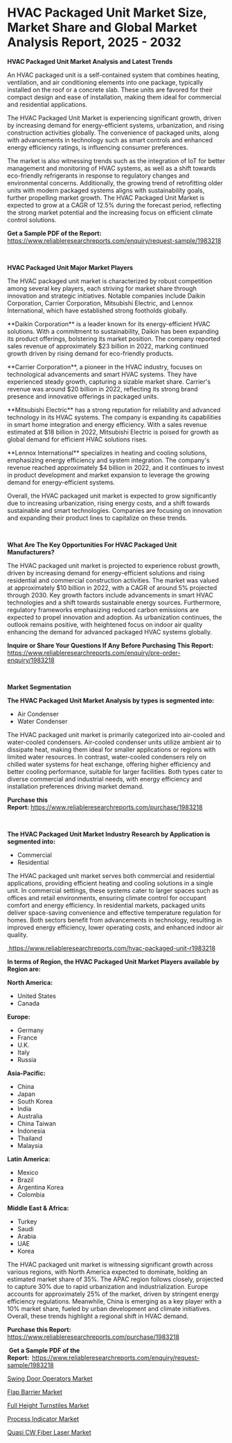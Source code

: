 <p><h1>HVAC Packaged Unit Market Size, Market Share and Global Market Analysis Report, 2025 - 2032</h1></p><p><strong>HVAC Packaged Unit Market Analysis and Latest Trends</strong></p>
<p><p>An HVAC packaged unit is a self-contained system that combines heating, ventilation, and air conditioning elements into one package, typically installed on the roof or a concrete slab. These units are favored for their compact design and ease of installation, making them ideal for commercial and residential applications. </p><p>The HVAC Packaged Unit Market is experiencing significant growth, driven by increasing demand for energy-efficient systems, urbanization, and rising construction activities globally. The convenience of packaged units, along with advancements in technology such as smart controls and enhanced energy efficiency ratings, is influencing consumer preferences. </p><p>The market is also witnessing trends such as the integration of IoT for better management and monitoring of HVAC systems, as well as a shift towards eco-friendly refrigerants in response to regulatory changes and environmental concerns. Additionally, the growing trend of retrofitting older units with modern packaged systems aligns with sustainability goals, further propelling market growth. The HVAC Packaged Unit Market is expected to grow at a CAGR of 12.5% during the forecast period, reflecting the strong market potential and the increasing focus on efficient climate control solutions.</p></p>
<p><strong>Get a Sample PDF of the Report:&nbsp;</strong> <a href="https://www.reliableresearchreports.com/enquiry/request-sample/1983218?utm_campaign=8&utm_medium=2&utm_source=Github&utm_content=ia&utm_term=10042025&utm_id=hvac-packaged-unit">https://www.reliableresearchreports.com/enquiry/request-sample/1983218</a></p>
<p>&nbsp;</p>
<p><strong>HVAC Packaged Unit Major Market Players</strong></p>
<p><p>The HVAC packaged unit market is characterized by robust competition among several key players, each striving for market share through innovation and strategic initiatives. Notable companies include Daikin Corporation, Carrier Corporation, Mitsubishi Electric, and Lennox International, which have established strong footholds globally.</p><p>**Daikin Corporation** is a leader known for its energy-efficient HVAC solutions. With a commitment to sustainability, Daikin has been expanding its product offerings, bolstering its market position. The company reported sales revenue of approximately $23 billion in 2022, marking continued growth driven by rising demand for eco-friendly products.</p><p>**Carrier Corporation**, a pioneer in the HVAC industry, focuses on technological advancements and smart HVAC systems. They have experienced steady growth, capturing a sizable market share. Carrier's revenue was around $20 billion in 2022, reflecting its strong brand presence and innovative offerings in packaged units.</p><p>**Mitsubishi Electric** has a strong reputation for reliability and advanced technology in its HVAC systems. The company is expanding its capabilities in smart home integration and energy efficiency. With a sales revenue estimated at $18 billion in 2022, Mitsubishi Electric is poised for growth as global demand for efficient HVAC solutions rises.</p><p>**Lennox International** specializes in heating and cooling solutions, emphasizing energy efficiency and system integration. The company's revenue reached approximately $4 billion in 2022, and it continues to invest in product development and market expansion to leverage the growing demand for energy-efficient systems.</p><p>Overall, the HVAC packaged unit market is expected to grow significantly due to increasing urbanization, rising energy costs, and a shift towards sustainable and smart technologies. Companies are focusing on innovation and expanding their product lines to capitalize on these trends.</p></p>
<p>&nbsp;</p>
<p><strong>What Are The Key Opportunities For HVAC Packaged Unit Manufacturers?</strong></p>
<p><p>The HVAC packaged unit market is projected to experience robust growth, driven by increasing demand for energy-efficient solutions and rising residential and commercial construction activities. The market was valued at approximately $10 billion in 2022, with a CAGR of around 5% projected through 2030. Key growth factors include advancements in smart HVAC technologies and a shift towards sustainable energy sources. Furthermore, regulatory frameworks emphasizing reduced carbon emissions are expected to propel innovation and adoption. As urbanization continues, the outlook remains positive, with heightened focus on indoor air quality enhancing the demand for advanced packaged HVAC systems globally.</p></p>
<p><strong>Inquire or Share Your Questions If Any Before Purchasing This Report:</strong> <a href="https://www.reliableresearchreports.com/enquiry/pre-order-enquiry/1983218?utm_campaign=8&utm_medium=2&utm_source=Github&utm_content=ia&utm_term=10042025&utm_id=hvac-packaged-unit">https://www.reliableresearchreports.com/enquiry/pre-order-enquiry/1983218</a></p>
<p>&nbsp;</p>
<p><strong>Market Segmentation</strong></p>
<p><strong>The HVAC Packaged Unit Market Analysis by types is segmented into:</strong></p>
<p><ul><li>Air Condenser</li><li>Water Condenser</li></ul></p>
<p><p>The HVAC packaged unit market is primarily categorized into air-cooled and water-cooled condensers. Air-cooled condenser units utilize ambient air to dissipate heat, making them ideal for smaller applications or regions with limited water resources. In contrast, water-cooled condensers rely on chilled water systems for heat exchange, offering higher efficiency and better cooling performance, suitable for larger facilities. Both types cater to diverse commercial and industrial needs, with energy efficiency and installation preferences driving market demand.</p></p>
<p><strong>Purchase this Report:&nbsp;</strong><a href="https://www.reliableresearchreports.com/purchase/1983218?utm_campaign=8&utm_medium=2&utm_source=Github&utm_content=ia&utm_term=10042025&utm_id=hvac-packaged-unit">https://www.reliableresearchreports.com/purchase/1983218</a></p>
<p>&nbsp;</p>
<p><strong>The HVAC Packaged Unit Market Industry Research by Application is segmented into:</strong></p>
<p><ul><li>Commercial</li><li>Residential</li></ul></p>
<p><p>The HVAC packaged unit market serves both commercial and residential applications, providing efficient heating and cooling solutions in a single unit. In commercial settings, these systems cater to larger spaces such as offices and retail environments, ensuring climate control for occupant comfort and energy efficiency. In residential markets, packaged units deliver space-saving convenience and effective temperature regulation for homes. Both sectors benefit from advancements in technology, resulting in improved energy efficiency, lower operating costs, and enhanced indoor air quality.</p></p>
<p><a href="https://www.reliableresearchreports.com/hvac-packaged-unit-r1983218?utm_campaign=8&utm_medium=2&utm_source=Github&utm_content=ia&utm_term=10042025&utm_id=hvac-packaged-unit">&nbsp;https://www.reliableresearchreports.com/hvac-packaged-unit-r1983218</a></p>
<p><strong>In terms of Region, the HVAC Packaged Unit Market Players available by Region are:</strong></p>
<p>
    <p> <strong> North America: </strong>
        <ul>
            <li>United States</li>
            <li>Canada</li>
        </ul>
        </p> 
    <p> <strong> Europe: </strong>
        <ul>
            <li>Germany</li>
            <li>France</li>
            <li>U.K.</li>
            <li>Italy</li>
            <li>Russia</li>
        </ul>
        </p> 
    <p> <strong> Asia-Pacific: </strong>
        <ul>
            <li>China</li>
            <li>Japan</li>
            <li>South Korea</li>
            <li>India</li>
            <li>Australia</li>
            <li>China Taiwan</li>
            <li>Indonesia</li>
            <li>Thailand</li>
            <li>Malaysia</li>
        </ul>
        </p> 
    <p> <strong> Latin America: </strong>
        <ul>
            <li>Mexico</li>
            <li>Brazil</li>
            <li>Argentina Korea</li>
            <li>Colombia</li>
        </ul>
        </p> 
    <p> <strong> Middle East & Africa: </strong>
        <ul>
            <li>Turkey</li>
            <li>Saudi</li>
            <li>Arabia</li>
            <li>UAE</li>
            <li>Korea</li>
        </ul>
    </p>
    </p>
<p><p>The HVAC packaged unit market is witnessing significant growth across various regions, with North America expected to dominate, holding an estimated market share of 35%. The APAC region follows closely, projected to capture 30% due to rapid urbanization and industrialization. Europe accounts for approximately 25% of the market, driven by stringent energy efficiency regulations. Meanwhile, China is emerging as a key player with a 10% market share, fueled by urban development and climate initiatives. Overall, these trends highlight a regional shift in HVAC demand.</p></p>
<p><strong>Purchase this Report: </strong><a href="https://www.reliableresearchreports.com/purchase/1983218?utm_campaign=8&utm_medium=2&utm_source=Github&utm_content=ia&utm_term=10042025&utm_id=hvac-packaged-unit">https://www.reliableresearchreports.com/purchase/1983218</a></p>
<p>&nbsp;<strong>Get a Sample PDF of the Report:&nbsp;&nbsp;</strong><a href="https://www.reliableresearchreports.com/enquiry/request-sample/1983218?utm_campaign=8&utm_medium=2&utm_source=Github&utm_content=ia&utm_term=10042025&utm_id=hvac-packaged-unit">https://www.reliableresearchreports.com/enquiry/request-sample/1983218</a></p>
<p><strong></strong></p>
<p><p><a href="https://github.com/lazregaartun/Market-Research-Report-List-1/blob/main/swing-door-operators-market.md?utm_campaign=8&utm_medium=2&utm_source=Github&utm_content=ia&utm_term=10042025&utm_id=hvac-packaged-unit">Swing Door Operators Market</a></p><p><a href="https://github.com/jolashta/Market-Research-Report-List-1/blob/main/flap-barrier-market.md?utm_campaign=8&utm_medium=2&utm_source=Github&utm_content=ia&utm_term=10042025&utm_id=hvac-packaged-unit">Flap Barrier Market</a></p><p><a href="https://github.com/ienamoun/Market-Research-Report-List-1/blob/main/full-height-turnstiles-market.md?utm_campaign=8&utm_medium=2&utm_source=Github&utm_content=ia&utm_term=10042025&utm_id=hvac-packaged-unit">Full Height Turnstiles Market</a></p><p><a href="https://github.com/elhibacajka/Market-Research-Report-List-1/blob/main/process-indicator-market.md?utm_campaign=8&utm_medium=2&utm_source=Github&utm_content=ia&utm_term=10042025&utm_id=hvac-packaged-unit">Process Indicator Market</a></p><p><a href="https://github.com/drevertevell/Market-Research-Report-List-1/blob/main/quasi-cw-fiber-laser-market.md?utm_campaign=8&utm_medium=2&utm_source=Github&utm_content=ia&utm_term=10042025&utm_id=hvac-packaged-unit">Quasi CW Fiber Laser Market</a></p></p>